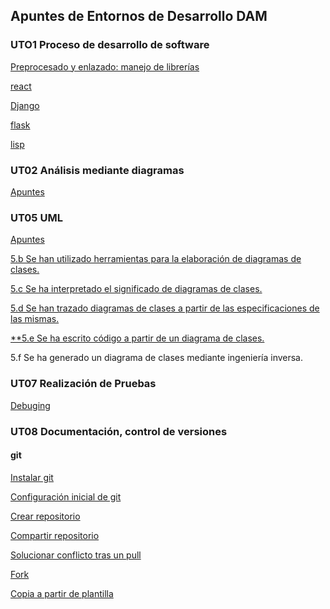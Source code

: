 ## Apuntes de Entornos de Desarrollo DAM

### UTO1 Proceso de desarrollo de software

[Preprocesado y enlazado: manejo de librerías](./01/ED0103_enlazadoVSprepro.md)

[react](./01/ED0103_react.md)

[Django](./01/ED0103_django.md)

[flask](./01/ED0103_flask.md)

[lisp](./01/ED01_lisp.md)

### UT02 Análisis mediante diagramas

[Apuntes](./02_comportamiento/ED0200.md)

### UT05 UML

[Apuntes](./05UML/apuntes.md)

[5.b Se han utilizado herramientas para la elaboración de diagramas de clases.](./05UML/5b_herramientas.md)

[5.c Se ha interpretado el significado de diagramas de clases.](./05UML/5c_significado.md)

[5.d Se han trazado diagramas de clases a partir de las especificaciones de las mismas.](./05UML/5d_especificaciones.md)

[**5.e Se ha escrito código a partir de un diagrama de clases.](./05UML/5e_codigo.md)

5.f Se ha generado un diagrama de clases mediante ingeniería inversa.

<!-- [5.f Se ha generado un diagrama de clases mediante ingeniería inversa.](./05UML/5f_ingenieria_inversa.md) -->


### UT07 Realización de Pruebas

[Debuging](./07PRU/ED04_debuging.md)

### UT08 Documentación, control de versiones

#### git

[Instalar git](./08Git/instalaGit.md)

[Configuración inicial de git](./08Git/LM00_git_configInicial.md)

[Crear repositorio](./08Git/1_crear_compartido.md)

[Compartir repositorio](./08Git/1_alumno.md)

[Solucionar conflicto tras un pull](./08Git/LM00_git_conflicto_pull.md)

[Fork](./08Git/LM08fork.md)

[Copia a partir de plantilla](./08Git/LM08plantilla.md)
